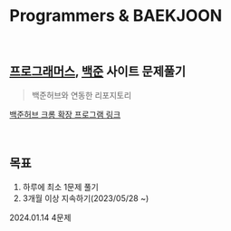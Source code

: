 # Programmers & BAEKJOON

<br>

## [프로그래머스](https://programmers.co.kr/), [백준](https://www.acmicpc.net/) 사이트 문제풀기
> 백준허브와 연동한 리포지토리  
  
  [백준허브 크롬 확장 프로그램 링크](https://chrome.google.com/webstore/detail/%EB%B0%B1%EC%A4%80%ED%97%88%EB%B8%8Cbaekjoonhub/ccammcjdkpgjmcpijpahlehmapgmphmk?utm_source=app-launcher&authuser=0)

<br>

## 목표
  1. 하루에 최소 1문제 풀기
  2. 3개월 이상 지속하기(2023/05/28 ~)

2024.01.14
4문제
